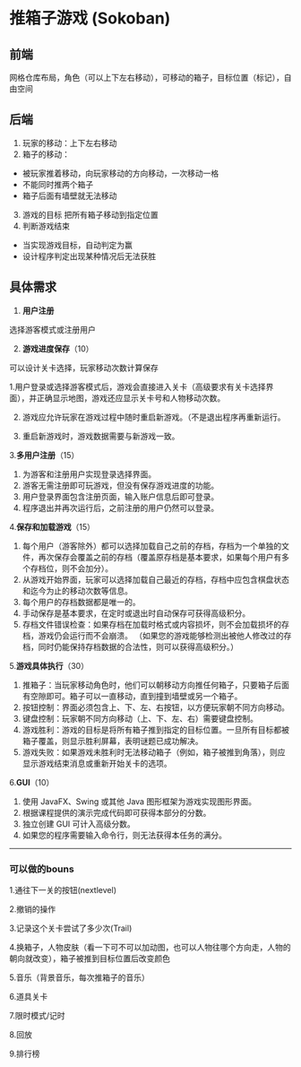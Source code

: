 # 推箱子游戏 (Sokoban)

## 前端
网格仓库布局，角色（可以上下左右移动），可移动的箱子，目标位置（标记），自由空间
## 后端
1. 玩家的移动：上下左右移动
2. 箱子的移动：
- 被玩家推着移动，向玩家移动的方向移动，一次移动一格
- 不能同时推两个箱子
- 箱子后面有墙壁就无法移动
3. 游戏的目标
把所有箱子移动到指定位置
4. 判断游戏结束
- 当实现游戏目标，自动判定为赢
- 设计程序判定出现某种情况后无法获胜
## 具体需求
1. **用户注册**

选择游客模式或注册用户

2. **游戏进度保存**（10）


可以设计关卡选择，玩家移动次数计算保存

1.用户登录或选择游客模式后，游戏会直接进入关卡（高级要求有关卡选择界面），并正确显示地图，游戏还应显示关卡号和人物移动次数。

2. 游戏应允许玩家在游戏过程中随时重启新游戏。（不是退出程序再重新运行。

3. 重启新游戏时，游戏数据需要与新游戏一致。

3.**多用户注册**（15）
1. 为游客和注册用户实现登录选择界面。
2.  游客无需注册即可玩游戏，但没有保存游戏进度的功能。
3.  用户登录界面包含注册页面，输入账户信息后即可登录。
4.  程序退出并再次运行后，之前注册的用户仍然可以登录。

4.**保存和加载游戏**（15）

1. 每个用户（游客除外）都可以选择加载自己之前的存档，存档为一个单独的文件，再次保存会覆盖之前的存档（覆盖原存档是基本要求，如果每个用户有多个存档位，则不会加分）。
2. 从游戏开始界面，玩家可以选择加载自己最近的存档，存档中应包含棋盘状态和迄今为止的移动次数等信息。
3. 每个用户的存档数据都是唯一的。
4. 手动保存是基本要求，在定时或退出时自动保存可获得高级积分。
5. 存档文件错误检查：如果存档在加载时格式或内容损坏，则不会加载损坏的存档，游戏仍会运行而不会崩溃。 （如果您的游戏能够检测出被他人修改过的存档，同时仍能保持存档数据的合法性，则可以获得高级积分。）


5.**游戏具体执行**（30）

1. 推箱子：当玩家移动角色时，他们可以朝移动方向推任何箱子，只要箱子后面有空隙即可。箱子可以一直移动，直到撞到墙壁或另一个箱子。
2.  按钮控制：界面必须包含上、下、左、右按钮，以方便玩家朝不同方向移动。
3.  键盘控制：玩家朝不同方向移动（上、下、左、右）需要键盘控制。
4.  游戏胜利：游戏的目标是将所有箱子推到指定的目标位置。一旦所有目标都被箱子覆盖，则显示胜利屏幕，表明谜题已成功解决。
5.  游戏失败：如果游戏未胜利时无法移动箱子（例如，箱子被推到角落），则应显示游戏结束消息或重新开始关卡的选项。

6.**GUI**（10）

1. 使用 JavaFX、Swing 或其他 Java 图形框架为游戏实现图形界面。
2. 根据课程提供的演示完成代码即可获得本部分的分数。
3. 独立创建 GUI 可计入高级分数。 
4. 如果您的程序需要输入命令行，则无法获得本任务的满分。
-----------------------------------------------------------
### 可以做的bouns
1.通往下一关的按钮(nextlevel)


2.撤销的操作


3.记录这个关卡尝试了多少次(Trail)


4.换箱子，人物皮肤（看一下可不可以加动图，也可以人物往哪个方向走，人物的朝向就改变），箱子被推到目标位置后改变颜色


5.音乐（背景音乐，每次推箱子的音乐）


6.道具关卡


7.限时模式/记时


8.回放


9.排行榜

